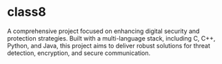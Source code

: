 # class8
A comprehensive project focused on enhancing digital security and protection strategies. Built with a multi-language stack, including C, C++, Python, and Java, this project aims to deliver robust solutions for threat detection, encryption, and secure communication.
